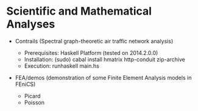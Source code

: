 # Scientific and Mathematical Analyses

- Contrails (Spectral graph-theoretic air traffic network analysis)
    - Prerequisites: Haskell Platform (tested on 2014.2.0.0)
    - Installation: (sudo) cabal install hmatrix http-conduit zip-archive
    - Execution: runhaskell main.hs

- FEA/demos (demonstration of some Finite Element Analysis models in FEniCS)
    - Picard
    - Poisson
